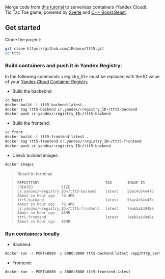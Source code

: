Merge code from [this tutorial](https://habr.com/ru/post/460991/) to serverless containers (Yandex Cloud).  
Tic Tac Toe game, powered by [Svelte](https://github.com/sveltejs/svelte) and [C++ Boost.Beast](https://www.boost.org/doc/libs/1_83_0/libs/beast/doc/html/index.html).

## Get started

Clone the project:
```bash
git clone https://github.com/iRoboco/ttt5.git
cd ttt5
```
### Build containers and push it in Yandex.Registry:
In the following commands <registry_ID> must be replaced with the ID value of your [Yandex Cloud Container Registry](https://cloud.yandex.ru/docs/container-registry/)
* Build the backebnd
```bash
cd beast
docker build -t ttt5-backend:latest .
docker tag ttt5-backend cr.yandex/<registry_ID>/ttt5-backend
docker push cr.yandex/<registry_ID>/ttt5-backend
```
* Build the frontend:
```bash
cd front
docker build -t ttt5-frontend:latest .
docker tag ttt5-frontend cr.yandex/<registry_ID>/ttt5-frontend
docker push cr.yandex/<registry_ID>/ttt5-backend
```
* Check builded images:
```bash
docker images
```
>Result in terminal
>```
>REPOSITORY                              TAG       IMAGE ID       CREATED             SIZE
>cr.yandex/<registry_ID>/ttt5-backend    latest    56ac4c64e47b   About an hour ago   79.4MB
>ttt5-backend                            latest    56ac4c64e47b   About an hour ago   79.4MB
>cr.yandex/<registry_ID>/ttt5-frontend   latest    7eab5a1d045e   About an hour ago   46MB
>ttt5-frontend                           latest    7eab5a1d045e   About an hour ago   46MB
>```

### Run containers locally

* Backend:
```bash
docker run -e PORT=8080 -p 8080:8080 ttt5-backend:latest /app/http_server_sync 0.0.0.0 ${PORT} /app
```

* Frontend:
```bash
docker run -e PORT=8080 -p 8080:8080 ttt5-frontend:latest
```